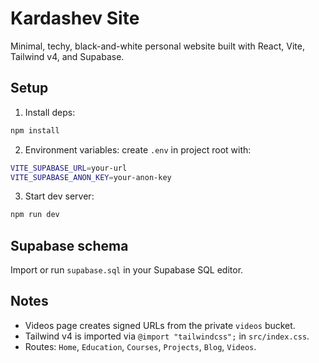 # Kardashev Site

Minimal, techy, black-and-white personal website built with React, Vite, Tailwind v4, and Supabase.

## Setup

1) Install deps:

```bash
npm install
```

2) Environment variables: create `.env` in project root with:

```bash
VITE_SUPABASE_URL=your-url
VITE_SUPABASE_ANON_KEY=your-anon-key
```

3) Start dev server:

```bash
npm run dev
```

## Supabase schema

Import or run `supabase.sql` in your Supabase SQL editor.

## Notes
- Videos page creates signed URLs from the private `videos` bucket.
- Tailwind v4 is imported via `@import "tailwindcss";` in `src/index.css`.
- Routes: `Home`, `Education`, `Courses`, `Projects`, `Blog`, `Videos`.
